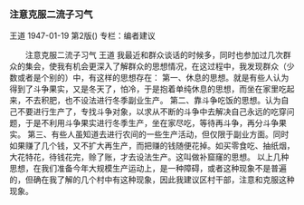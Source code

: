### 注意克服二流子习气
王道
1947-01-19
第2版()
专栏：编者建议

　　注意克服二流子习气
    王道
    我最近和群众谈话的时候多，同时也参加过几次群众的集会，使我有机会更深入了解群众的思想情况，在这过程中，我发现群众（少数或者是个别的）中，有这样的思想存在：
    第一、休息的思想。就是有些人认为得到了斗争果实，又是冬天了，怕冷，于是抱着单纯休息的思想，而坐在家里吃起来，不去积肥，也不设法进行冬季副业生产。
    第二、靠斗争吃饭的思想。认为自己不要进行生产了，专找斗争对象，以求从不断的斗争中去解决自己永远的吃穿问题，于是不利用斗争果实进行冬季生产，坐在家尽吃，等待再斗争，再分斗争果实。
    第三、有些人虽知道去进行农间的一些生产活动，但仅限于副业方面。同时如果赚了几个钱，又不扩大再生产，而把赚的钱随便花掉。如买零食吃、抽纸烟，大花特花，待钱花完，赊了账，才去设法生产。这叫做补窟窿的思想。
    以上几种思想，在我们准备今年大规模生产运动上，是一种障碍，或者这种现象不是普遍的，但确在我了解的几个村中有这种现象，因此我建议区村干部，注意和克服这种现象。
